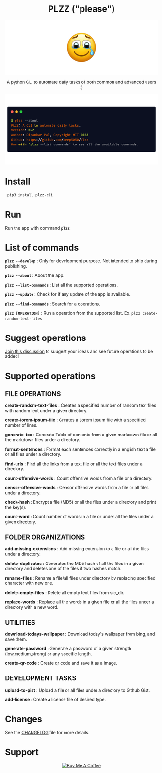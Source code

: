  <div align=center>
<h1 align=center> PLZZ ("please")</h1>

<img align=center src="logo.jpg" alt="logo">

<p align=center> A python CLI to automate daily tasks of both common and advanced users :) </p>

<img align=center src="about.png" alt="about.png" />
</div>


<!-- ![About](about.png) -->

# Install

```bash
 pip3 install plzz-cli
 ```

# Run

Run the app with command **`plzz`**


<!-- ![Install](install.svg.svg) -->



# List of commands

**`plzz --develop`** : Only for development purpose. Not intended to ship during publishing.

**`plzz --about`** : About the app.

**`plzz --list-commands`** : List all the supported operations.

**`plzz --update`** : Check for if any update of the app is available.

**`plzz --find-commands`** : Search for a operations.

**`plzz [OPERATION]`** : Run a operation from the supported list. Ex. `plzz create-random-text-files`

# Suggest operations

[Join this discussion](https://github.com/deep5050/plzz/discussions/4) to suugest your ideas and see future operations to be added!

# Supported operations

## FILE OPERATIONS

**create-random-text-files** : Creates a specified number of random text files with random text under a given directory.

**create-lorem-ipsum-file** : Creates a Lorem Ipsum file with a specified number of lines.

**generate-toc** : Generate Table of contents from a given markdown file or all the markdown files under a directory.

**format-sentences** : Format each sentences correctly in a english text a file or all files under a directory.

**find-urls** : Find all the links from a text file or all the text files under a directory.

**count-offensive-words** : Count offensive words from a file or a directory.

**censor-offensive-words** : Censor offensive words from a file or all files under a directory.

**check-hash** : Encrypt a file (MD5) or all the files under a directory and print the key(s).

**count-word** : Count number of words in a file or under all the files under a given directory.

## FOLDER ORGANIZATIONS

**add-missing-extensions** : Add missing extension to a file or all the files under a directory.

**delete-duplicates** : Generates the MD5 hash of all the files in a given directory and deletes one of the files if two hashes match.

**rename-files** : Rename a file/all files under directory by replacing specified character with new one.

**delete-empty-files** : Delete all empty text files from src_dir.

**replace-words** : Replace all the words in a given file or all the files under a directory with a new word.

## UTILITIES

**download-todays-wallpaper** : Download today's wallpaper from bing, and save them.

**generate-password** : Generate a password of a given strength (low,medium,strong) or any specific length.

**create-qr-code** : Create qr code and save it as a image.

## DEVELOPMENT TASKS

**upload-to-gist** : Upload a file or all files under a directory to Github Gist.

**add-license** : Create a license file of desired type.


# Changes

See the [CHANGELOG](CHANGELOG) file for more details.


# Support

<p align=center><a href="https://www.buymeacoffee.com/deep5050" target="_blank"><img src="https://cdn.buymeacoffee.com/buttons/v2/default-yellow.png" alt="Buy Me A Coffee" style="height: 40px !important;width: 117px !important;" ></a></p>
